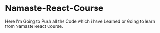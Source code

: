 # Namaste-React-Course
Here I'm Going to Push all the Code which i have Learned or Going to learn from Namaste React Course.

